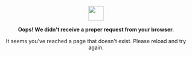 <p align="center">
    <img width="40" src="https://github.githubassets.com/images/mona-loading-default.gif">
</p>
<p align="center"><strong>Oops! We didn't receive a proper request from your browser.</strong></p>
<p align="center">It seems you've reached a page that doesn't exist. Please reload and try again.</p>
